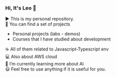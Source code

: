 ### Hi, It's Leo :wave:

:arrow_forward: This is my personal repository. <br>
:pushpin: You can find a set of projects
- Personal projects (labs - demos)
- Courses that I have studied about development <br>

:coffee: All of them related to Javascript-Typescript env<br>
:computer: Also about AWS cloud <br>
:rocket: I’m currently learning more about AI <br>
:smiley: Feel free to use anything if it is useful for you.


<!--
**ingleo/ingleo** is a ✨ _special_ ✨ repository because its `README.md` (this file) appears on your GitHub profile.

Here are some ideas to get you started:

- 🔭 I’m currently working on ...
- 🌱 I’m currently learning ...
- 👯 I’m looking to collaborate on ...
- 🤔 I’m looking for help with ...
- 💬 Ask me about ...
- 📫 How to reach me: ...
- 😄 Pronouns: ...
- ⚡ Fun fact: ...
-->
